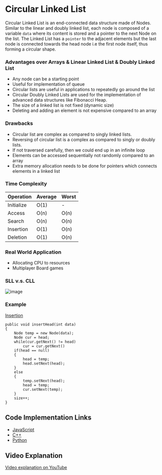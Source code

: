 # Circular Linked List

Circular Linked List is an end-connected data structure made of Nodes. Similar to the linear and doubly linked list, each node is composed of a variable ```data``` where its content is stored and a pointer to the next Node on the list. 
The Linked List has a ```pointer``` to the adjacent elements but the last node is connected towards the head node i.e the first node itself, thus forming a circular shape.

### Advantages over Arrays & Linear Linked List & Doubly Linked List

- Any node can be a starting point
- Useful for implementation of queue
- Circular lists are useful in applications to repeatedly go around the list
- Circular Doubly Linked Lists are used for the implementation of advanced data structures like Fibonacci Heap.
- The size of a linked list is not fixed (dynamic size)
- Deleting and adding an element is not expensive compared to an array

### Drawbacks

- Circular list are complex as compared to singly linked lists.
- Reversing of circular list is a complex as compared to singly or doubly lists.
- If not traversed carefully, then we could end up in an infinite loop
- Elements can be accessed sequentially not randomly compared to an array
- Extra memory allocation needs to be done for pointers which connects elements in a linked list

### Time Complexity

| Operation | Average | Worst |
|-----------|---------|-------|
| Initialize|   O(1)  |    -  |
| Access    |   O(n)  |  O(n) |
| Search    |   O(n)  |  O(n) |
| Insertion |   O(1)  |  O(n) |
| Deletion  |   O(1)  |  O(n) |

### Real World Application

- Allocating CPU to resources
- Multiplayer Board games

### SLL v.s. CLL

![image](https://i0.wp.com/algorithms.tutorialhorizon.com/files/2016/03/Circular-Linked-List.png)

### Example

<u>Insertion</u>
```
public void insertHead(int data)
{
	Node temp = new Node(data);
	Node cur = head;
	while(cur.getNext() != head)
		cur = cur.getNext()
	if(head == null)
	{
		head = temp;
		head.setNext(head);
	}
	else
	{
		temp.setNext(head);
		head = temp;
		cur.setNext(temp);
	}
	size++;
}
 ```

## Code Implementation Links

- [JavaScript](https://github.com/TheAlgorithms/Javascript/blob/master/Data-Structures/Linked-List/SingleCircularLinkedList.js.js)
- [C++](https://github.com/TheAlgorithms/C-Plus-Plus/blob/master/data_structures/cll/cll.cpp)
- [Python](https://github.com/TheAlgorithms/Python/blob/master/data_structures/linked_list/circular_linked_list.py)

## Video Explanation

[Video explanation on YouTube](https://youtu.be/HMkdlu5sP4A)
